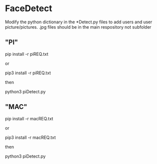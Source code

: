 # FaceDetect

Modify the python dictionary in the *Detect.py files to add users and user picture/pictures. .jpg files should be in the main respository not subfolder

"PI"
-----------------------------
pip install -r piREQ.txt 

or 

pip3 install -r piREQ.txt 

then

python3 piDetect.py


"MAC"
-----------------------------
pip install -r macREQ.txt 

or 

pip3 install -r macREQ.txt 

then 

python3 piDetect.py

